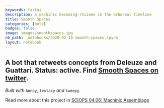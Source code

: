 ```yaml
---
keywords: fastai
description: a machinic becoming-rhizome in the arboreal timeline
title: Smooth Spaces
categories: [bots]
badges: false
image: images/smoothspaces.jpg
nb_path: _notebooks/2020-02-16-smooth-spaces.ipynb
layout: notebook
---
```


<!--
#################################################
### THIS FILE WAS AUTOGENERATED! DO NOT EDIT! ###
#################################################
# file to edit: _notebooks/2020-02-16-smooth-spaces.ipynb
-->

<div class="container" id="notebook-container">
        
<div class="cell border-box-sizing text_cell rendered"><div class="inner_cell">
<div class="text_cell_render border-box-sizing rendered_html">
<h2 id="A-bot-that-retweets-concepts-from-Deleuze-and-Guattari.-Status:-active.-Find-Smooth-Spaces-on-twitter.">A bot that retweets concepts from Deleuze and Guattari. Status: active. Find <a href="https://twitter.com/deterrnement">Smooth Spaces on twitter</a>.<a class="anchor-link" href="#A-bot-that-retweets-concepts-from-Deleuze-and-Guattari.-Status:-active.-Find-Smooth-Spaces-on-twitter."> </a></h2><p><em>Built with</em> <code>Annoy</code>, <code>textacy</code> <em>and</em> <code>tweepy</code>.</p>

</div>
</div>
</div>
<div class="cell border-box-sizing text_cell rendered"><div class="inner_cell">
<div class="text_cell_render border-box-sizing rendered_html">
<p>Read more about this project in <a href="/fastpages/sciops/2020/02/19/machinic-assemblage.html">SCIOPS 04.06: Machinic Assemblage</a></p>

</div>
</div>
</div>
</div>
 

<script type="application/vnd.jupyter.widget-state+json">
{"state": {}, "version_major": 2, "version_minor": 0}
</script>

